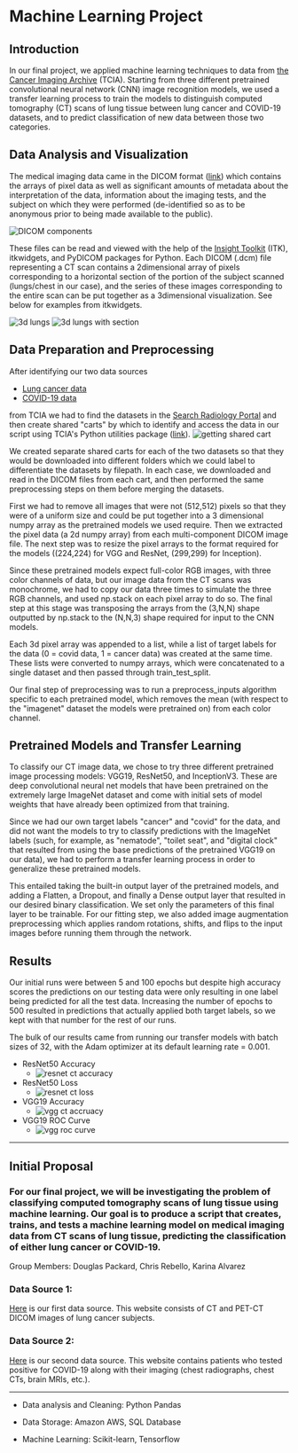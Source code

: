# Machine Learning Project

## Introduction
In our final project, we applied machine learning techniques to data from [the Cancer Imaging Archive](https://www.cancerimagingarchive.net/) (TCIA). Starting from three different pretrained convolutional neural network (CNN) image recognition models, we used a transfer learning process to train the models to distinguish computed tomography (CT) scans of lung tissue between lung cancer and COVID-19 datasets, and to predict classification of new data between those two categories.

## Data Analysis and Visualization
The medical imaging data came in the DICOM format ([link](https://www.dicomstandard.org/)) which contains the arrays of pixel data as well as significant amounts of metadata about the interpretation of the data, information about the imaging tests, and the subject on which they were performed (de-identified so as to be anonymous prior to being made available to the public).

![DICOM components](https://github.com/crebello711/Project_4/blob/main/Resources/Images/medical_image_components.PNG)

These files can be read and viewed with the help of the [Insight Toolkit](https://itk.org/) (ITK), itkwidgets, and PyDICOM packages for Python. Each DICOM (.dcm) file representing a CT scan contains a 2dimensional array of pixels corresponding to a horizontal section of the portion of the subject scanned (lungs/chest in our case), and the series of these images corresponding to the entire scan can be put together as a 3dimensional visualization. See below for examples from itkwidgets.

![3d lungs](https://github.com/crebello711/Project_4/blob/main/Resources/Images/3d_lungs.PNG)
![3d lungs with section](https://github.com/crebello711/Project_4/blob/main/Resources/Images/3d_lungs_with_zplane.PNG)

## Data Preparation and Preprocessing
After identifying our two data sources
* [Lung cancer data](https://wiki.cancerimagingarchive.net/pages/viewpage.action?pageId=70224216)
* [COVID-19 data](https://wiki.cancerimagingarchive.net/pages/viewpage.action?pageId=89096912)

from TCIA we had to find the datasets in the [Search Radiology Portal](https://nbia.cancerimagingarchive.net/nbia-search/) and then create shared "carts" by which to identify and access the data in our script using TCIA's Python utilities package ([link](https://github.com/kirbyju/TCIA_Notebooks/blob/main/tcia_utils.py)).
![getting shared cart](https://github.com/crebello711/Project_4/blob/main/Resources/Images/getting_shared_cart_name.PNG)

We created separate shared carts for each of the two datasets so that they would be downloaded into different folders which we could label to differentiate the datasets by filepath. In each case, we downloaded and read in the DICOM files from each cart, and then performed the same preprocessing steps on them before merging the datasets. 

First we had to remove all images that were not (512,512) pixels so that they were of a uniform size and could be put together into a 3 dimensional numpy array as the pretrained models we used require. Then we extracted the pixel data (a 2d numpy array) from each multi-component DICOM image file. The next step was to resize the pixel arrays to the format required for the models ((224,224) for VGG and ResNet, (299,299) for Inception).

Since these pretrained models expect full-color RGB images, with three color channels of data, but our image data from the CT scans was monochrome, we had to copy our data three times to simulate the three RGB channels, and used np.stack on each pixel array to do so. The final step at this stage was transposing the arrays from the (3,N,N) shape outputted by np.stack to the (N,N,3) shape required for input to the CNN models. 

Each 3d pixel array was appended to a list, while a list of target labels for the data (0 = covid data, 1 = cancer data) was created at the same time. These lists were converted to numpy arrays, which were concatenated to a single dataset and then passed through train_test_split.

Our final step of preprocessing was to run a preprocess_inputs algorithm specific to each pretrained model, which removes the mean (with respect to the "imagenet" dataset the models were pretrained on) from each color channel.

## Pretrained Models and Transfer Learning

To classify our CT image data, we chose to try three different pretrained image processing models: VGG19, ResNet50, and InceptionV3. These are deep convolutional neural net models that have been pretrained on the extremely large ImageNet dataset and come with initial sets of model weights that have already been optimized from that training.

Since we had our own target labels "cancer" and "covid" for the data, and did not want the models to try to classify predictions with the ImageNet labels (such, for example, as "nematode", "toilet seat", and "digital clock" that resulted from using the base predictions of the pretrained VGG19 on our data), we had to perform a transfer learning process in order to generalize these pretrained models.

This entailed taking the built-in output layer of the pretrained models, and adding a Flatten, a Dropout, and finally a Dense output layer that resulted in our desired binary classification. We set only the parameters of this final layer to be trainable. For our fitting step, we also added image augmentation preprocessing which applies random rotations, shifts, and flips to the input images before running them through the network.

## Results

Our initial runs were between 5 and 100 epochs but despite high accuracy scores the predictions on our testing data were only resulting in one label being predicted for all the test data. Increasing the number of epochs to 500 resulted in predictions that actually applied both target labels, so we kept with that number for the rest of our runs.

The bulk of our results came from running our transfer models with batch sizes of 32, with the Adam optimizer at its default learning rate = 0.001.

* ResNet50 Accuracy
    * ![resnet ct accuracy](https://github.com/crebello711/Project_4/blob/main/Resources/Images/resnet_ct_accuracy.png)
* ResNet50 Loss
    * ![resnet ct loss](https://github.com/crebello711/Project_4/blob/main/Resources/Images/resnet_ct_loss.png)
* VGG19 Accuracy
    * ![vgg ct accruacy](https://github.com/crebello711/Project_4/blob/main/Resources/Images/vgg_ct_accuracy.png)
* VGG19 ROC Curve
    * ![vgg roc curve](https://github.com/crebello711/Project_4/blob/main/Resources/Images/vgg_roc_curve.PNG)       

---
## Initial Proposal
### For our final project, we will be investigating the problem of classifying computed tomography scans of lung tissue using machine learning. Our goal is to produce a script that creates, trains, and tests a machine learning model on medical imaging data from CT scans of lung tissue, predicting the classification of either lung cancer or COVID-19. 
Group Members: Douglas Packard, Chris Rebello, Karina Alvarez

### Data Source 1:
[Here](https://wiki.cancerimagingarchive.net/pages/viewpage.action?pageId=70224216) is our first data source. This website consists of CT and PET-CT DICOM images of lung cancer subjects.

### Data Source 2:
[Here](https://wiki.cancerimagingarchive.net/pages/viewpage.action?pageId=89096912) is our second data source. This website contains patients who tested positive for COVID-19 along with their imaging (chest radiographs, chest CTs, brain MRIs, etc.).

---

- Data analysis and Cleaning: Python Pandas

- Data Storage: Amazon AWS, SQL Database

- Machine Learning: Scikit-learn, Tensorflow
